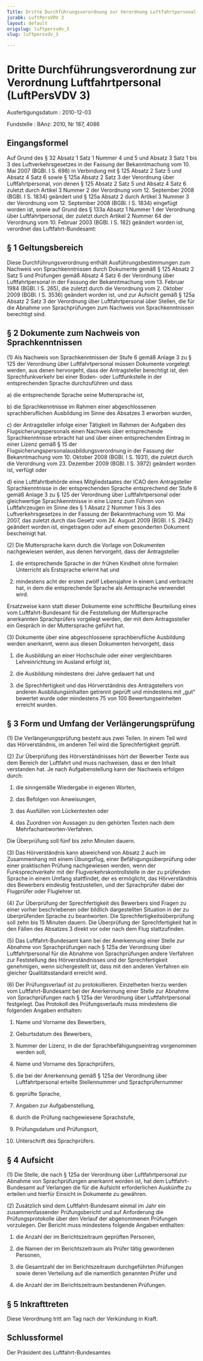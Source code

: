 ```yaml
---
Title: Dritte Durchführungsverordnung zur Verordnung Luftfahrtpersonal
jurabk: LuftPersVDV 3
layout: default
origslug: luftpersvdv_3
slug: luftpersvdv_3

---
```


# Dritte Durchführungsverordnung zur Verordnung Luftfahrtpersonal (LuftPersVDV 3)

Ausfertigungsdatum
:   2010-12-03

Fundstelle
:   BAnz: 2010, Nr 187, 4086

## Eingangsformel

Auf Grund des § 32 Absatz 1 Satz 1 Nummer 4 und 5 und Absatz 3 Satz 1
bis 3 des Luftverkehrsgesetzes in der Fassung der Bekanntmachung vom
10\. Mai 2007 (BGBl. I S. 698) in Verbindung mit § 125 Absatz 2 Satz 5
und Absatz 4 Satz 6 sowie § 125a Absatz 2 Satz 3 der Verordnung über
Luftfahrtpersonal, von denen § 125 Absatz 2 Satz 5 und Absatz 4 Satz 6
zuletzt durch Artikel 3 Nummer 2 der Verordnung vom 12. September 2008
(BGBl. I S. 1834) geändert und § 125a Absatz 2 durch Artikel 3 Nummer
3 der Verordnung vom 12. September 2008 (BGBl. I S. 1834) eingefügt
worden ist, sowie auf Grund des § 133a Absatz 1 Nummer 1 der
Verordnung über Luftfahrtpersonal, der zuletzt durch Artikel 2 Nummer
64 der Verordnung vom 10. Februar 2003 (BGBl. I S. 182) geändert
worden ist, verordnet das Luftfahrt-Bundesamt:

## § 1 Geltungsbereich

Diese Durchführungsverordnung enthält Ausführungsbestimmungen zum
Nachweis von Sprachkenntnissen durch Dokumente gemäß § 125 Absatz 2
Satz 5 und Prüfungen gemäß Absatz 4 Satz 6 der Verordnung über
Luftfahrtpersonal in der Fassung der Bekanntmachung vom 13. Februar
1984 (BGBl. I S. 265), die zuletzt durch die Verordnung vom 2. Oktober
2009 (BGBl. I S. 3536) geändert worden ist, und zur Aufsicht gemäß §
125a Absatz 2 Satz 3 der Verordnung über Luftfahrtpersonal über
Stellen, die für die Abnahme von Sprachprüfungen zum Nachweis von
Sprachkenntnissen berechtigt sind.

## § 2 Dokumente zum Nachweis von Sprachkenntnissen

(1) Als Nachweis von Sprachkenntnissen der Stufe 6 gemäß Anlage 3 zu §
125 der Verordnung über Luftfahrtpersonal müssen Dokumente vorgelegt
werden, aus denen hervorgeht, dass der Antragsteller berechtigt ist,
den Sprechfunkverkehr bei einer Boden- oder Luftfunkstelle in der
entsprechenden Sprache durchzuführen und dass

a)  die entsprechende Sprache seine Muttersprache ist,


b)  die Sprachkenntnisse im Rahmen einer abgeschlossenen sprachberuflichen
    Ausbildung im Sinne des Absatzes 3 erworben wurden,


c)  der Antragsteller infolge einer Tätigkeit im Rahmen der Aufgaben des
    Flugsicherungspersonals einen Nachweis über entsprechende
    Sprachkenntnisse erbracht hat und über einen entsprechenden Eintrag in
    einer Lizenz gemäß § 15 der
    Flugsicherungspersonalausbildungsverordnung in der Fassung der
    Bekanntmachung vom 10. Oktober 2008 (BGBl. I S. 1931), die zuletzt
    durch die Verordnung vom 23. Dezember 2009 (BGBl. I S. 3972) geändert
    worden ist, verfügt oder


d)  eine Luftfahrtbehörde eines Mitgliedstaates der ICAO dem Antragsteller
    Sprachkenntnisse in der entsprechenden Sprache entsprechend der Stufe
    6 gemäß Anlage 3 zu § 125 der Verordnung über Luftfahrtpersonal oder
    gleichwertige Sprachkenntnisse in eine Lizenz zum Führen von
    Luftfahrzeugen im Sinne des § 1 Absatz 2 Nummer 1 bis 3 des
    Luftverkehrsgesetzes in der Fassung der Bekanntmachung vom 10. Mai
    2007, das zuletzt durch das Gesetz vom 24. August 2009 (BGBl. I S.
    2942) geändert worden ist, eingetragen oder auf einem gesonderten
    Dokument bescheinigt hat.




(2) Die Muttersprache kann durch die Vorlage von Dokumenten
nachgewiesen werden, aus denen hervorgeht, dass der Antragsteller

1.  die entsprechende Sprache in der frühen Kindheit ohne formalen
    Unterricht als Erstsprache erlernt hat und


2.  mindestens acht der ersten zwölf Lebensjahre in einem Land verbracht
    hat, in dem die entsprechende Sprache als Amtssprache verwendet wird.



Ersatzweise kann statt dieser Dokumente eine schriftliche Beurteilung
eines vom Luftfahrt-Bundesamt für die Feststellung der Muttersprache
anerkannten Sprachprüfers vorgelegt werden, der mit dem Antragssteller
ein Gespräch in der Muttersprache geführt hat.

(3) Dokumente über eine abgeschlossene sprachberufliche Ausbildung
werden anerkannt, wenn aus diesen Dokumenten hervorgeht, dass

1.  die Ausbildung an einer Hochschule oder einer vergleichbaren
    Lehreinrichtung im Ausland erfolgt ist,


2.  die Ausbildung mindestens drei Jahre gedauert hat und


3.  die Sprechfertigkeit und das Hörverständnis des Antragstellers von
    anderen Ausbildungsinhalten getrennt geprüft und mindestens mit „gut“
    bewertet wurde oder mindestens 75 von 100 Bewertungseinheiten erreicht
    wurden.

## § 3 Form und Umfang der Verlängerungsprüfung

(1) Die Verlängerungsprüfung besteht aus zwei Teilen. In einem Teil
wird das Hörverständnis, im anderen Teil wird die Sprechfertigkeit
geprüft.

(2) Zur Überprüfung des Hörverständnisses hört der Bewerber Texte aus
dem Bereich der Luftfahrt und muss nachweisen, dass er den Inhalt
verstanden hat. Je nach Aufgabenstellung kann der Nachweis erfolgen
durch:

1.  die sinngemäße Wiedergabe in eigenen Worten,


2.  das Befolgen von Anweisungen,


3.  das Ausfüllen von Lückentexten oder


4.  das Zuordnen von Aussagen zu den gehörten Texten nach dem
    Mehrfachantworten-Verfahren.



Die Überprüfung soll fünf bis zehn Minuten dauern.

(3) Das Hörverständnis kann abweichend von Absatz 2 auch im
Zusammenhang mit einem Übungsflug, einer Befähigungsüberprüfung oder
einer praktischen Prüfung nachgewiesen werden, wenn der
Funksprechverkehr mit der Flugverkehrskontrollstelle in der zu
prüfenden Sprache in einem Umfang stattfindet, der es ermöglicht, das
Hörverständnis des Bewerbers eindeutig festzustellen, und der
Sprachprüfer dabei der Flugprüfer oder Fluglehrer ist.

(4) Zur Überprüfung der Sprechfertigkeit des Bewerbers sind Fragen zu
einer vorher beschriebenen oder bildlich dargestellten Situation in
der zu überprüfenden Sprache zu beantworten. Die
Sprechfertigkeitsüberprüfung soll zehn bis 15 Minuten dauern. Die
Überprüfung der Sprechfertigkeit hat in den Fällen des Absatzes 3
direkt vor oder nach dem Flug stattzufinden.

(5) Das Luftfahrt-Bundesamt kann bei der Anerkennung einer Stelle zur
Abnahme von Sprachprüfungen nach § 125a der Verordnung über
Luftfahrtpersonal für die Abnahme von Sprachprüfungen andere Verfahren
zur Feststellung des Hörverständnisses und der Sprechfertigkeit
genehmigen, wenn sichergestellt ist, dass mit den anderen Verfahren
ein gleicher Qualitätsstandard erreicht wird.

(6) Der Prüfungsverlauf ist zu protokollieren. Einzelheiten hierzu
werden vom Luftfahrt-Bundesamt bei der Anerkennung einer Stelle zur
Abnahme von Sprachprüfungen nach § 125a der Verordnung über
Luftfahrtpersonal festgelegt. Das Protokoll des Prüfungsverlaufs muss
mindestens die folgenden Angaben enthalten:

1.  Name und Vorname des Bewerbers,


2.  Geburtsdatum des Bewerbers,


3.  Nummer der Lizenz, in die der Sprachbefähigungseintrag vorgenommen
    werden soll,


4.  Name und Vorname des Sprachprüfers,


5.  die bei der Anerkennung gemäß § 125a der Verordnung über
    Luftfahrtpersonal erteilte Stellennummer und Sprachprüfernummer


6.  geprüfte Sprache,


7.  Angaben zur Aufgabenstellung,


8.  durch die Prüfung nachgewiesene Sprachstufe,


9.  Prüfungsdatum und Prüfungsort,


10. Unterschrift des Sprachprüfers.

## § 4 Aufsicht

(1) Die Stelle, die nach § 125a der Verordnung über Luftfahrtpersonal
zur Abnahme von Sprachprüfungen anerkannt worden ist, hat dem
Luftfahrt-Bundesamt auf Verlangen die für die Aufsicht erforderlichen
Auskünfte zu erteilen und hierfür Einsicht in Dokumente zu gewähren.

(2) Zusätzlich sind dem Luftfahrt-Bundesamt einmal im Jahr ein
zusammenfassender Prüfungsbericht und auf Anforderung die
Prüfungsprotokolle über den Verlauf der abgenommenen Prüfungen
vorzulegen. Der Bericht muss mindestens folgende Angaben enthalten:

1.  die Anzahl der im Berichtszeitraum geprüften Personen,


2.  die Namen der im Berichtszeitraum als Prüfer tätig gewordenen
    Personen,


3.  die Gesamtzahl der im Berichtszeitraum durchgeführten Prüfungen sowie
    deren Verteilung auf die namentlich genannten Prüfer und


4.  die Anzahl der im Berichtszeitraum bestandenen Prüfungen.

## § 5 Inkrafttreten

Diese Verordnung tritt am Tag nach der Verkündung in Kraft.

## Schlussformel

Der Präsident des Luftfahrt-Bundesamtes

